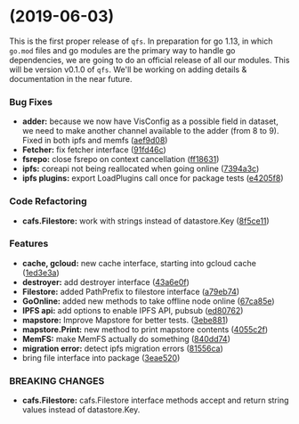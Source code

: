<a name="0.1.0"></a>
#  (2019-06-03)

This is the first proper release of `qfs`. In preparation for go 1.13, in which `go.mod` files and go modules are the primary way to handle go dependencies, we are going to do an official release of all our modules. This will be version v0.1.0 of `qfs`. We'll be working on adding details & documentation in the near future.

### Bug Fixes

* **adder:** because we now have VisConfig as a possible field in dataset, we need to make another channel available to the adder (from 8 to 9). Fixed in both ipfs and memfs ([aef9d08](https://github.com/qri-io/qfs/commit/aef9d08))
* **Fetcher:** fix fetcher interface ([91fd46c](https://github.com/qri-io/qfs/commit/91fd46c))
* **fsrepo:** close fsrepo on context cancellation ([ff18631](https://github.com/qri-io/qfs/commit/ff18631))
* **ipfs:** coreapi not being reallocated when going online ([7394a3c](https://github.com/qri-io/qfs/commit/7394a3c))
* **ipfs plugins:** export LoadPlugins call once for package tests ([e4205f8](https://github.com/qri-io/qfs/commit/e4205f8))


### Code Refactoring

* **cafs.Filestore:** work with strings instead of datastore.Key ([8f5ce11](https://github.com/qri-io/qfs/commit/8f5ce11))


### Features

* **cache, gcloud:** new cache interface, starting into gcloud cache ([1ed3e3a](https://github.com/qri-io/qfs/commit/1ed3e3a))
* **destroyer:** add destroyer interface ([43a6e0f](https://github.com/qri-io/qfs/commit/43a6e0f))
* **Filestore:** added PathPrefix to filestore interface ([a79eb74](https://github.com/qri-io/qfs/commit/a79eb74))
* **GoOnline:** added new methods to take offline node online ([67ca85e](https://github.com/qri-io/qfs/commit/67ca85e))
* **IPFS api:** add options to enable IPFS API, pubsub ([ed80762](https://github.com/qri-io/qfs/commit/ed80762))
* **mapstore:** Improve Mapstore for better tests. ([3ebe881](https://github.com/qri-io/qfs/commit/3ebe881))
* **mapstore.Print:** new method to print mapstore contents ([4055c2f](https://github.com/qri-io/qfs/commit/4055c2f))
* **MemFS:** make MemFS actually do something ([840dd74](https://github.com/qri-io/qfs/commit/840dd74))
* **migration error:** detect ipfs migration errors ([81556ca](https://github.com/qri-io/qfs/commit/81556ca))
* bring file interface into package ([3eae520](https://github.com/qri-io/qfs/commit/3eae520))


### BREAKING CHANGES

* **cafs.Filestore:** cafs.Filestore interface methods accept and return string values instead of datastore.Key.



